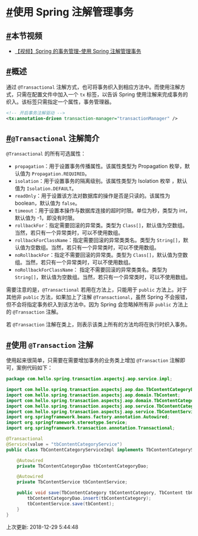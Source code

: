 # [#](https://funtl.com/zh/spring-transaction/使用-Spring-注解管理事务.html#使用-spring-注解管理事务)使用 Spring 注解管理事务

## [#](https://funtl.com/zh/spring-transaction/使用-Spring-注解管理事务.html#本节视频)本节视频

- [【视频】Spring 的事务管理-使用 Spring 注解管理事务](https://www.bilibili.com/video/av25827802)

## [#](https://funtl.com/zh/spring-transaction/使用-Spring-注解管理事务.html#概述)概述

通过 `@Transactional` 注解方式，也可将事务织入到相应方法中。而使用注解方式，只需在配置文件中加入一个 `tx` 标签，以告诉 Spring 使用注解来完成事务的织入。该标签只需指定一个属性，事务管理器。

```xml
<!-- 开启事务注解驱动 -->
<tx:annotation-driven transaction-manager="transactionManager" />
```

## [#](https://funtl.com/zh/spring-transaction/使用-Spring-注解管理事务.html#transactional-注解简介)`@Transactional` 注解简介

`@Transactional` 的所有可选属性：

- `propagation`：用于设置事务传播属性。该属性类型为 Propagation 枚举，默认值为 `Propagation.REQUIRED`。
- `isolation`：用于设置事务的隔离级别。该属性类型为 Isolation 枚举 ，默认值为 `Isolation.DEFAULT`。
- `readOnly`：用于设置该方法对数据库的操作是否是只读的。该属性为 boolean，默认值为 `false`。
- `timeout`：用于设置本操作与数据库连接的超时时限。单位为秒，类型为 int，默认值为 -1，即没有时限。
- `rollbackFor`：指定需要回滚的异常类。类型为 `Class[]`，默认值为空数组。当然，若只有一个异常类时，可以不使用数组。
- `rollbackForClassName`：指定需要回滚的异常类类名。类型为 `String[]`，默认值为空数组。当然，若只有一个异常类时，可以不使用数组。
- `noRollbackFor`：指定不需要回滚的异常类。类型为 `Class[]`，默认值为空数组。当然，若只有一个异常类时，可以不使用数组。
- `noRollbackForClassName`： 指定不需要回滚的异常类类名。类型为 `String[]`，默认值为空数组。当然，若只有一个异常类时，可以不使用数组。

需要注意的是，`@Transactional` 若用在方法上，只能用于 `public` 方法上。对于其他非 `public` 方法，如果加上了注解 `@Transactional`，虽然 Spring 不会报错，但不会将指定事务织入到该方法中。因为 Spring 会忽略掉所有非 `public` 方法上的 `@Transaction` 注解。

若 `@Transaction` 注解在类上，则表示该类上所有的方法均将在执行时织入事务。

## [#](https://funtl.com/zh/spring-transaction/使用-Spring-注解管理事务.html#使用-transaction-注解)使用 `@Transaction` 注解

使用起来很简单，只需要在需要增加事务的业务类上增加 `@Transaction` 注解即可，案例代码如下：

```java
package com.hello.spring.transaction.aspectsj.aop.service.impl;

import com.hello.spring.transaction.aspectsj.aop.dao.TbContentCategoryDao;
import com.hello.spring.transaction.aspectsj.aop.domain.TbContent;
import com.hello.spring.transaction.aspectsj.aop.domain.TbContentCategory;
import com.hello.spring.transaction.aspectsj.aop.service.TbContentCategoryService;
import com.hello.spring.transaction.aspectsj.aop.service.TbContentService;
import org.springframework.beans.factory.annotation.Autowired;
import org.springframework.stereotype.Service;
import org.springframework.transaction.annotation.Transactional;

@Transactional
@Service(value = "tbContentCategoryService")
public class TbContentCategoryServiceImpl implements TbContentCategoryService {

    @Autowired
    private TbContentCategoryDao tbContentCategoryDao;

    @Autowired
    private TbContentService tbContentService;

    public void save(TbContentCategory tbContentCategory, TbContent tbContent) {
        tbContentCategoryDao.insert(tbContentCategory);
        tbContentService.save(tbContent);
    }
}
```

上次更新: 2018-12-29 5:44:48